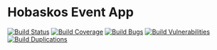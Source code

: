 # Hobaskos Event App

[![Build Status](https://travis-ci.org/hobaskos/event.app.svg)](https://travis-ci.org/hobaskos/event.app)
[![Build Coverage](https://sonarqube.com/api/badges/measure?key=hobaskos:event.app&metric=coverage)](https://sonarqube.com/dashboard?id=hobaskos%3Aevent%3Aserver)
[![Build Bugs](https://sonarqube.com/api/badges/measure?key=hobaskos:event.app&metric=bugs)](https://sonarqube.com/dashboard?id=hobaskos%3Aevent%3Aserver)
[![Build Vulnerabilities](https://sonarqube.com/api/badges/measure?key=hobaskos:event.app&metric=vulnerabilities)](https://sonarqube.com/dashboard?id=hobaskos%3Aevent%3Aserver)
[![Build Duplications](https://sonarqube.com/api/badges/measure?key=hobaskos:event.app&metric=duplicated_lines_density)](https://sonarqube.com/dashboard?id=hobaskos%3Aevent%3Aserver)
